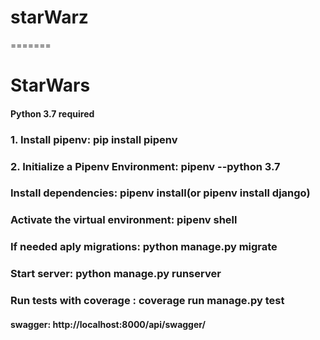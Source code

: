# starWarz
=======
# StarWars

#### Python 3.7 required
### 1. Install pipenv: pip install pipenv
### 2.  Initialize a Pipenv Environment: pipenv --python 3.7
### Install dependencies: pipenv install(or pipenv install django)
### Activate the virtual environment: pipenv shell

### If needed aply migrations: python manage.py migrate

### Start server: python manage.py runserver
### Run tests with coverage : coverage run manage.py test


#### swagger: http://localhost:8000/api/swagger/
